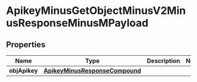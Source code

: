 
# ApikeyMinusGetObjectMinusV2MinusResponseMinusMPayload

## Properties
Name | Type | Description | Notes
------------ | ------------- | ------------- | -------------
**objApikey** | [**ApikeyMinusResponseCompound**](ApikeyMinusResponseCompound.md) |  | 



